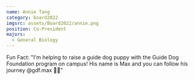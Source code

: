 ```yaml
---
name: Annie Tang
category: board2022
imgsrc: assets/Board2022/annie.png
position: Co-President
majors:
  - General Biology
---
```

Fun Fact: "I'm helping to raise a guide dog puppy with the Guide Dog Foundation program on campus! His name is Max and you can follow his journey @gdf.max 🐕‍🦺"
